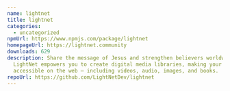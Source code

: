 ```yaml
---
name: lightnet
title: lightnet
categories:
  - uncategorized
npmUrl: https://www.npmjs.com/package/lightnet
homepageUrl: https://lightnet.community
downloads: 629
description: Share the message of Jesus and strengthen believers worldwide.
  LightNet empowers you to create digital media libraries, making your content
  accessible on the web — including videos, audio, images, and books.
repoUrl: https://github.com/LightNetDev/lightnet
---
```

